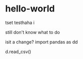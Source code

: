 # hello-world
tset
testhaha i

still don't know what to do

isit a change?
import pandas as dd

d.read_csv()
